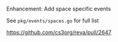 Enhancement: Add space specific events

See `pkg/events/spaces.go` for full list

https://github.com/cs3org/reva/pull/2647
